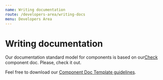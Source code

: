 ```yaml
---
name: Writing documentation
route: /developers-area/writing-docs
menu: Developers Area
---
```


# Writing documentation

Our documentation standard model for components is based on our[Check](https://learn.totalcross.com/components/checkbox) component doc. Please, check it out.

Feel free to download our [Component Doc Template guidelines](../.gitbook/assets/components.md).

